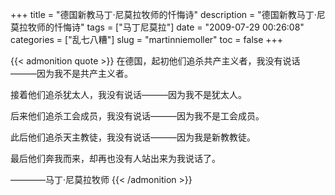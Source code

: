 +++
title = "德国新教马丁·尼莫拉牧师的忏悔诗"
description = "德国新教马丁·尼莫拉牧师的忏悔诗"
tags = ["马丁尼莫拉"]
date = "2009-07-29 00:26:08"
categories = ["乱七八糟"]
slug = "martinniemoller"
toc = false
+++

{{< admonition quote >}}
在德国，起初他们追杀共产主义者，我没有说话———因为我不是共产主义者。

接着他们追杀犹太人，我没有说话———因为我不是犹太人。

后来他们追杀工会成员，我没有说话———因为我不是工会成员。

此后他们追杀天主教徒，我没有说话———因为我是新教教徒。

最后他们奔我而来，却再也没有人站出来为我说话了。

————马丁·尼莫拉牧师
{{< /admonition >}}
